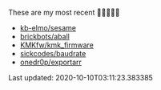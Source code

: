 These are my most recent 🌟🌟🌟🌟🌟

* [kb-elmo/sesame](https://github.com/kb-elmo/sesame)
* [brickbots/aball](https://github.com/brickbots/aball)
* [KMKfw/kmk_firmware](https://github.com/KMKfw/kmk_firmware)
* [sickcodes/baudrate](https://github.com/sickcodes/baudrate)
* [onedr0p/exportarr](https://github.com/onedr0p/exportarr)

Last updated: 2020-10-10T03:11:23.383385
